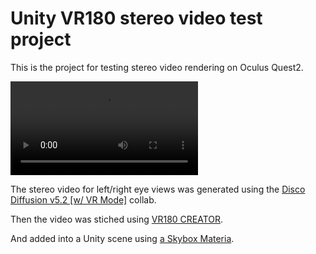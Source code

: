 # Unity VR180 stereo video test project

This is the project for testing stereo video rendering on Oculus Quest2.

![Result video](./Media/20220414.mp4)

The stereo video for left/right eye views was generated using the [Disco Diffusion v5.2 \[w/ VR Mode\]](https://colab.research.google.com/github/alembics/disco-diffusion/blob/main/Disco_Diffusion.ipynb) collab.

Then the video was stiched using [VR180 CREATOR](https://www.patrickgrunwald.de/vr180-creator-download).

And added into a Unity scene using [a Skybox Materia](https://docs.unity3d.com/Manual/VideoPanoramic.html).
